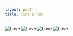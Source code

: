 ```yaml
---
layout: post
title: Tina & Tom
---
```

<img alt="Love" src="{{site.baseurl}}images/wedding/AK473112.jpg">

<img alt="Love" src="{{site.baseurl}}images/wedding/AK473106.jpg">

<img alt="Love" src="{{site.baseurl}}images/wedding/AK473117.jpg">

<img alt="Love" src="{{site.baseurl}}images/wedding/AK473102.jpg">

<script type="text/javascript">var cnzz_protocol = (("https:" == document.location.protocol) ? " https://" : " http://");document.write(unescape("%3Cspan id='cnzz_stat_icon_1260865756'%3E%3C/span%3E%3Cscript src='" + cnzz_protocol + "s95.cnzz.com/z_stat.php%3Fid%3D1260865756%26show%3Dpic' type='text/javascript'%3E%3C/script%3E"));</script>